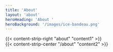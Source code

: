 ```yaml
---
title: 'About'
layout: 'about'
heroHeading: 'About '
heroBackground: '/images/ice-bandeau.png'
---
```



<div>
{{< content-strip-right "about" "content1" >}}
</div>
<div>
{{< content-strip-center "/about" "content2" >}}
</div>
